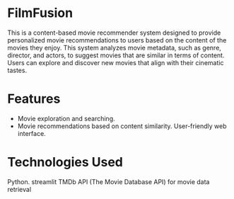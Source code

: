 # FilmFusion
This is a content-based movie recommender system designed to provide personalized movie recommendations to users based 
on the content of the movies they enjoy. This system analyzes movie metadata, such as genre, director, and actors, to suggest 
movies that are similar in terms of content. Users can explore and discover new movies that align with their cinematic tastes.

# Features
* Movie exploration and searching.
* Movie recommendations based on content similarity.
User-friendly web interface.


# Technologies Used
Python.
streamlit
TMDb API (The Movie Database API) for movie data retrieval
